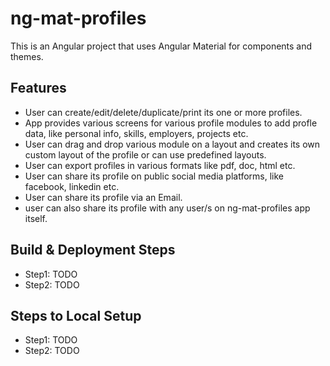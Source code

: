 # ng-mat-profiles
This is an Angular project that uses Angular Material for components and themes.

## Features
  * User can create/edit/delete/duplicate/print its one or more profiles.
  * App provides various screens for various profile modules to add profle data, like personal info, skills, employers, projects etc.
  * User can drag and drop various module on a layout and creates its own custom layout of the profile or can use predefined layouts.
  * User can export profiles in various formats like pdf, doc, html etc.
  * User can share its profile on public social media platforms, like facebook, linkedin etc.
  * User can share its profile via an Email.
  * user can also share its profile with any user/s on ng-mat-profiles app itself.

## Build & Deployment Steps
  * Step1: TODO
  * Step2: TODO

## Steps to Local Setup
  * Step1: TODO
  * Step2: TODO
  
  
